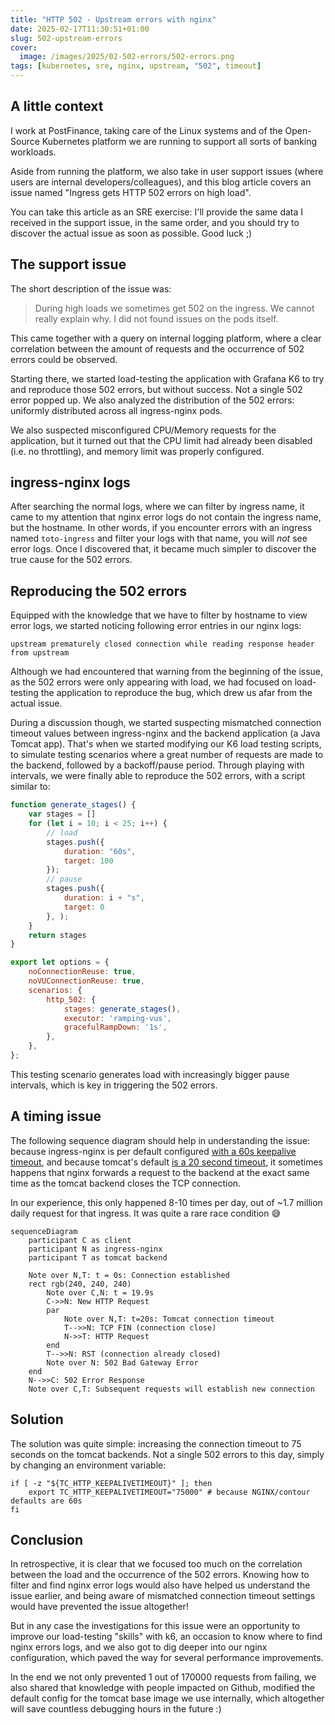 ```yaml
---
title: "HTTP 502 - Upstream errors with nginx"
date: 2025-02-17T11:30:51+01:00
slug: 502-upstream-errors
cover:
  image: /images/2025/02-502-errors/502-errors.png
tags: [kubernetes, sre, nginx, upstream, "502", timeout]
---
```


## A little context

I work at PostFinance, taking care of the Linux systems and of the Open-Source
Kubernetes platform we are running to support all sorts of banking workloads.

Aside from running the platform, we also take in user support issues (where
users are internal developers/colleagues), and this blog article covers an
issue named "Ingress gets HTTP 502 errors on high load".

You can take this article as an SRE exercise: I'll provide the same data I
received in the support issue, in the same order, and you should try to
discover the actual issue as soon as possible. Good luck ;)

## The support issue

The short description of the issue was:

> During high loads we sometimes get 502 on the ingress. We cannot really
> explain why. I did not found issues on the pods itself.

This came together with a query on internal logging platform, where a clear
correlation between the amount of requests and the occurrence of 502 errors
could be observed.

Starting there, we started load-testing the application with Grafana K6 to try
and reproduce those 502 errors, but without success. Not a single 502 error
popped up. We also analyzed the distribution of the 502 errors: uniformly
distributed across all ingress-nginx pods.

We also suspected misconfigured CPU/Memory requests for the application, but it
turned out that the CPU limit had already been disabled (i.e. no throttling),
and memory limit was properly configured.

## ingress-nginx logs

After searching the normal logs, where we can filter by ingress name, it came
to my attention that nginx error logs do not contain the ingress name, but the
hostname. In other words, if you encounter errors with an ingress named
`toto-ingress` and filter your logs with that name, you will _not_ see error
logs. Once I discovered that, it became much simpler to discover the true cause
for the 502 errors.

## Reproducing the 502 errors

Equipped with the knowledge that we have to filter by hostname to view error
logs, we started noticing following error entries in our nginx logs:

```log
upstream prematurely closed connection while reading response header from upstream
```

Although we had encountered that warning from the beginning of the issue, as
the 502 errors were only appearing with load, we had focused on load-testing
the application to reproduce the bug, which drew us afar from the actual issue.

During a discussion though, we started suspecting mismatched connection timeout
values between ingress-nginx and the backend application (a Java Tomcat app).
That's when we started modifying our K6 load testing scripts, to simulate
testing scenarios where a great number of requests are made to the backend,
followed by a backoff/pause period. Through playing with intervals, we were
finally able to reproduce the 502 errors, with a script similar to:

```javascript
function generate_stages() {
    var stages = []
    for (let i = 10; i < 25; i++) {
        // load
        stages.push({
            duration: "60s",
            target: 100
        });
        // pause
        stages.push({
            duration: i + "s",
            target: 0
        }, );
    }
    return stages
}

export let options = {
    noConnectionReuse: true,
    noVUConnectionReuse: true,
    scenarios: {
        http_502: {
            stages: generate_stages(),
            executor: 'ramping-vus',
            gracefulRampDown: '1s',
        },
    },
};
```

This testing scenario generates load with increasingly bigger pause intervals,
which is key in triggering the 502 errors.

## A timing issue

The following sequence diagram should help in understanding the issue: because
ingress-nginx is per default configured [with a 60s keepalive
timeout](https://nginx.org/en/docs/http/ngx_http_upstream_module.html#keepalive_timeout),
and because tomcat's default [is a 20 second
timeout](https://tomcat.apache.org/tomcat-10.1-doc/config/http.html#Standard_Implementation),
it sometimes happens that nginx forwards a request to the backend at the exact
same time as the tomcat backend closes the TCP connection.

In our experience, this only happened 8-10 times per day, out of ~1.7 million
daily request for that ingress. It was quite a rare race condition 😅

```mermaid
sequenceDiagram
    participant C as client
    participant N as ingress-nginx
    participant T as tomcat backend
    
    Note over N,T: t = 0s: Connection established
    rect rgb(240, 240, 240)
        Note over C,N: t = 19.9s
        C->>N: New HTTP Request
        par
            Note over N,T: t=20s: Tomcat connection timeout
            T-->>N: TCP FIN (connection close)
            N->>T: HTTP Request    
        end
        T-->>N: RST (connection already closed)
        Note over N: 502 Bad Gateway Error
    end
    N-->>C: 502 Error Response
    Note over C,T: Subsequent requests will establish new connection
```

## Solution

The solution was quite simple: increasing the connection timeout to 75 seconds
on the tomcat backends. Not a single 502 errors to this day, simply by changing
an environment variable:

```shell
if [ -z "${TC_HTTP_KEEPALIVETIMEOUT}" ]; then
    export TC_HTTP_KEEPALIVETIMEOUT="75000" # because NGINX/contour defaults are 60s
fi
```

## Conclusion

In retrospective, it is clear that we focused too much on the correlation
between the load and the occurrence of the 502 errors. Knowing how to filter
and find nginx error logs would also have helped us understand the issue
earlier, and being aware of mismatched connection timeout settings would have
prevented the issue altogether!

But in any case the investigations for this issue were an opportunity to
improve our load-testing "skills" with k6, an occasion to know where to find
nginx errors logs, and we also got to dig deeper into our nginx configuration,
which paved the way for several performance improvements.

In the end we not only prevented 1 out of 170000 requests from failing, we also
shared that knowledge with people impacted on Github, modified the default
config for the tomcat base image we use internally, which altogether will save
countless debugging hours in the future :)
